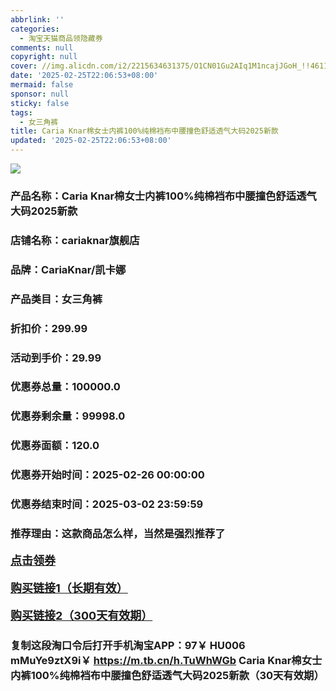 ```yaml
---
abbrlink: ''
categories:
  - 淘宝天猫商品领隐藏券
comments: null
copyright: null
cover: //img.alicdn.com/i2/2215634631375/O1CN01Gu2AIq1M1ncajJGoH_!!4611686018427386575-0-item_pic.jpg
date: '2025-02-25T22:06:53+08:00'
mermaid: false
sponsor: null
sticky: false
tags:
  - 女三角裤
title: Caria Knar棉女士内裤100%纯棉裆布中腰撞色舒适透气大码2025新款
updated: '2025-02-25T22:06:53+08:00'
--- 
```


![](//img.alicdn.com/i2/2215634631375/O1CN01Gu2AIq1M1ncajJGoH_!!4611686018427386575-0-item_pic.jpg)

### 产品名称：Caria Knar棉女士内裤100%纯棉裆布中腰撞色舒适透气大码2025新款
### 店铺名称：cariaknar旗舰店
### 品牌：CariaKnar/凯卡娜
### 产品类目：女三角裤
### 折扣价：299.99
### 活动到手价：29.99
### 优惠券总量：100000.0
### 优惠券剩余量：99998.0
### 优惠券面额：120.0
### 优惠券开始时间：2025-02-26 00:00:00	
### 优惠券结束时间：2025-03-02 23:59:59	
### 推荐理由：这款商品怎么样，当然是强烈推荐了

<p style="font-size: 18px; font-weight: bold;">
  <a href="https://uland.taobao.com/coupon/edetail?e=ZMvK0Zd0cpilhHvvyUNXZfh8CuWt5YH5OVuOuRD5gLJMmdsrkidbOWBzzpT26idJGg7CZFECC5yyJT9pV6whmb4wWyy8Lygvw6I3YfwfQlr5EHCOuDxMp5m5fyYwZPHE2mwCY5fS7rVrTdT7cgXf6jgYSYpxmYtMmW8MANQNN4dGK7FTSL1b62sLw6HqmIR913FAQWdnd1v63Kie3mSevfNfXInjPDC2dIIJ3uNXh6i%2FQvo9IsQr0Jn%2F69y19sy6DIdjawiQc38R%2BxmP1xMF4UocLT3JOHEcd5jiJ7S89Qv93Zg%2BnlDIDRRpV4hF1%2FoOyUxONJCwriltpzu%2Bfbn0bqJ7%2BkHL3AEW&traceId=21665f9817407225954674899d132c&union_lens=lensId%3AOPT%401740722600%40213ce4f9_0e78_1954b26f846_a357%4001%40eyJmbG9vcklkIjo3MzM1NH0ie" target="_blank">点击领券</a>
</p>
<p style="font-size: 18px; font-weight: bold;">
  <a href="https://s.click.taobao.com/t?e=m%3D2%26s%3DRJ8rqHveqzRw4vFB6t2Z2ueEDrYVVa64K7Vc7tFgwiHjf2vlNIV67k2Uw6Vjz9mV18u9BjgaVz73ID%2FV1RqsF4wnCJeELi4I%2FIEn%2BS1IjHAB0ghlTd7WlZVm%2FOAUUFw71qrpxiwMoCNxc1AtbZGVS065uEr81EF9f%2F%2FJlFuuTD3NEPXytV9ALoS4zvCRUrquElj425xvsOqhhF9SSDjZsdHgVwVOn1fvzk3e%2BYRw7ADFM1gtz66LrQjKwJgDSmI%2BwAHDEseyfedweiXfaVH60dSopZirJ9MMzsAzH1xYDH4SIz%2BVIb9tlF7SfDClO56Gs2ApJ9RVs%2BHGJe8N%2FwNpGw%3D%3D" target="_blank">购买链接1（长期有效）</a>
</p>
<p style="font-size: 18px; font-weight: bold;">
  <a href="https://s.click.taobao.com/oPPMRYs" target="_blank">购买链接2（300天有效期）</a>
</p>

### 复制这段淘口令后打开手机淘宝APP：97￥ HU006 mMuYe9ztX9i￥ https://m.tb.cn/h.TuWhWGb  Caria Knar棉女士内裤100%纯棉裆布中腰撞色舒适透气大码2025新款（30天有效期）
